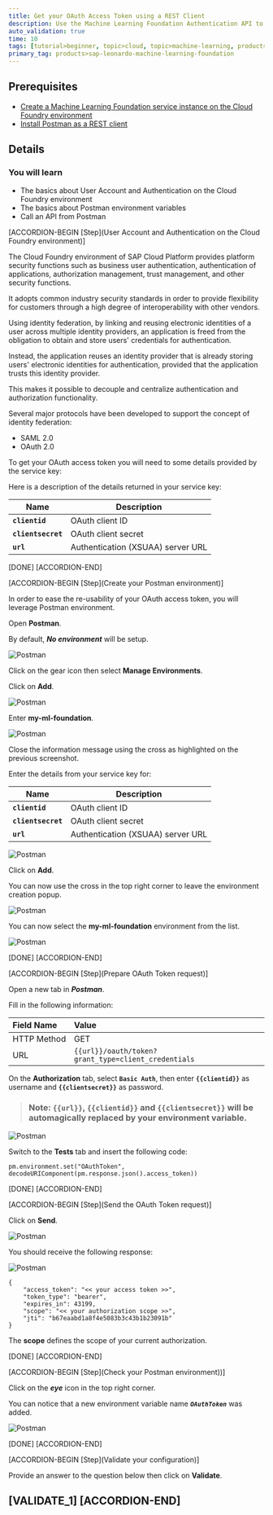 ```yaml
---
title: Get your OAuth Access Token using a REST Client
description: Use the Machine Learning Foundation Authentication API to retrieve your OAuth Access Token which will grant you access to the Machine Learning Foundation services
auto_validation: true
time: 10
tags: [tutorial>beginner, topic>cloud, topic>machine-learning, products>sap-cloud-platform, products>sap-cloud-platform-for-the-cloud-foundry-environment]
primary_tag: products>sap-leonardo-machine-learning-foundation
---
```


## Prerequisites
 - [Create a Machine Learning Foundation service instance on the Cloud Foundry environment](https://developers.sap.com/tutorials/cp-mlf-create-instance.html)
 - [Install Postman as a REST client](https://developers.sap.com/tutorials/api-tools-postman-install.html)

## Details
### You will learn
  - The basics about User Account and Authentication on the Cloud Foundry environment
  - The basics about Postman environment variables
  - Call an API from Postman  

[ACCORDION-BEGIN [Step](User Account and Authentication on the Cloud Foundry environment)]

The Cloud Foundry environment of SAP Cloud Platform provides platform security functions such as business user authentication, authentication of applications, authorization management, trust management, and other security functions.

It adopts common industry security standards in order to provide flexibility for customers through a high degree of interoperability with other vendors.

Using identity federation, by linking and reusing electronic identities of a user across multiple identity providers, an application is freed from the obligation to obtain and store users' credentials for authentication.

Instead, the application reuses an identity provider that is already storing users' electronic identities for authentication, provided that the application trusts this identity provider.

This makes it possible to decouple and centralize authentication and authorization functionality.

Several major protocols have been developed to support the concept of identity federation:

 - SAML 2.0
 - OAuth 2.0

To get your OAuth access token you will need to some details provided by the service key:

Here is a description of the details returned in your service key:

|Name                  | Description
|----------------------|--------------------
| **`clientid`**       | OAuth client ID
| **`clientsecret`**   | OAuth client secret
| **`url`**            | Authentication (XSUAA) server URL

[DONE]
[ACCORDION-END]

[ACCORDION-BEGIN [Step](Create your Postman environment)]

In order to ease the re-usability of your OAuth access token, you will leverage Postman environment.

Open **Postman**.

By default, ***No environment*** will be setup.

![Postman](01.png)

Click on the gear icon then select **Manage Environments**.

Click on **Add**.

![Postman](02.png)

Enter **my-ml-foundation**.

![Postman](03.png)

Close the information message using the cross as highlighted on the previous screenshot.

Enter the details from your service key for:

|Name                  | Description
|----------------------|--------------------
| **`clientid`**       | OAuth client ID
| **`clientsecret`**   | OAuth client secret
| **`url`**            | Authentication (XSUAA) server URL

![Postman](04.png)

Click on **Add**.

You can now use the cross in the top right corner to leave the environment creation popup.

![Postman](05.png)

You can now select the **my-ml-foundation** environment from the list.

![Postman](06.png)

[DONE]
[ACCORDION-END]

[ACCORDION-BEGIN [Step](Prepare OAuth Token request)]

Open a new tab in ***Postman***.

Fill in the following information:

Field Name               | Value
:----------------------- | :--------------
<nobr>HTTP Method</nobr> | GET
<nobr>URL</nobr>         | `{{url}}/oauth/token?grant_type=client_credentials`

On the **Authorization** tab, select **`Basic Auth`**, then enter **`{{clientid}}`** as username and **`{{clientsecret}}`** as password.

> ### **Note:** **`{{url}}`**,  **`{{clientid}}`** and **`{{clientsecret}}`**  will be automagically replaced by your environment variable.

![Postman](07.png)

Switch to the **Tests** tab and insert the following code:

```
pm.environment.set("OAuthToken", decodeURIComponent(pm.response.json().access_token))
```

[DONE]
[ACCORDION-END]

[ACCORDION-BEGIN [Step](Send the OAuth Token request)]

Click on **Send**.

![Postman](08.png)

You should receive the following response:

![Postman](09.png)

```
{
    "access_token": "<< your access token >>",
    "token_type": "bearer",
    "expires_in": 43199,
    "scope": "<< your authorization scope >>",
    "jti": "b67eaabd1a8f4e5083b3c43b1b23091b"
}
```

The **scope** defines the scope of your current authorization.

[DONE]
[ACCORDION-END]

[ACCORDION-BEGIN [Step](Check your Postman environment))]

Click on the ***eye*** icon in the top right corner.

You can notice that a new environment variable name ***`OAuthToken`*** was added.

![Postman](10.png)

[DONE]
[ACCORDION-END]

[ACCORDION-BEGIN [Step](Validate your configuration)]

Provide an answer to the question below then click on **Validate**.

[VALIDATE_1]
[ACCORDION-END]
---
